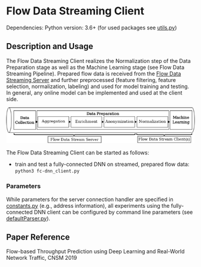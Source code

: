 # Flow Data Streaming Client
Dependencies: Python version: 3.6+ (for used packages see [utils.py](utils.py))

## Description and Usage

The Flow Data Streaming Client realizes the Normalization step of the Data Preparation stage as well as the Machine Learning stage (see Flow Data Streaming Pipeline).
Prepared flow data is received from the [Flow Data Streaming Server](https://gitlab.cs.hs-fulda.de/flow-data-ml/cnsm2019/flow-data-streaming-server) and further preprocessed (feature filtering, feature selection, normalization, labeling) and used for model training and testing.
In general, any online model can be implemented and used at the client side.

![Flow Data Stream Pipeline](./images/flow_data_stream_pipeline.png)

The Flow Data Streaming Client can be started as follows:
* train and test a fully-connected DNN on streamed, prepared flow data: `python3 fc-dnn_client.py`

### Parameters

While parameters for the server connection handler are specified in [constants.py](constants.py) (e.g., address information), all experiments using the fully-connected DNN client can be configured by command line parameters (see [defaultParser.py](defaultParser.py)).

## Paper Reference
Flow-based Throughput Prediction using Deep Learning and Real-World Network Traffic, CNSM 2019